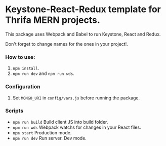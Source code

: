 # Keystone-React-Redux template for Thrifa MERN projects.

This package uses Webpack and Babel to run Keystone, React and Redux.

Don't forget to change names for the ones in your project!.

### How to use:
1. `npm install`.
2. `npm run dev` and `npm run wds`.

### Configuration
1. Set `MONGO_URI` in `config/vars.js` before running the package.

### Scripts

* `npm run build` Build client JS into build folder.
* `npm run wds` Webpack watchs for changes in your React files.
* `npm start` Production mode.
* `npm run dev` Run server. Dev mode.